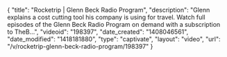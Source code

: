 {
    "title": "Rocketrip | Glenn Beck Radio Program",
    "description": "Glenn explains a cost cutting tool his company is using for travel. Watch full episodes of the Glenn Beck Radio Program on demand with a subscription to TheB...",
    "videoid": "198397",
    "date_created": "1408046561",
    "date_modified": "1418181880",
    "type": "captivate",
    "layout": "video",
    "url": "\/v\/rocketrip-glenn-beck-radio-program\/198397"
}